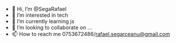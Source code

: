 - 👋 Hi, I’m @SegaRafael
- 👀 I’m interested in tech
- 🌱 I’m currently learning js
- 💞️ I’m looking to collaborate on ...
- 📫 How to reach me 0753672486/rafael.segarceanu@gmail.com

<!---
SegaRafael/SegaRafael is a ✨ special ✨ repository because its `README.md` (this file) appears on your GitHub profile.
You can click the Preview link to take a look at your changes.
--->

